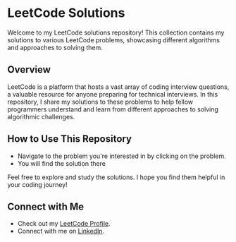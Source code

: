 # LeetCode Solutions

Welcome to my LeetCode solutions repository! This collection contains my solutions to various LeetCode problems, showcasing different algorithms and approaches to solving them.

## Overview

LeetCode is a platform that hosts a vast array of coding interview questions, a valuable resource for anyone preparing for technical interviews. In this repository, I share my solutions to these problems to help fellow programmers understand and learn from different approaches to solving algorithmic challenges.

## How to Use This Repository

- Navigate to the problem you're interested in by clicking on the problem.
- You will find the solution there

Feel free to explore and study the solutions. I hope you find them helpful in your coding journey!

## Connect with Me

- Check out my [LeetCode Profile](https://leetcode.com/Girish_Raghav/).
- Connect with me on [LinkedIn](https://www.linkedin.com/in/girish-raghav-m-58492a253/).
